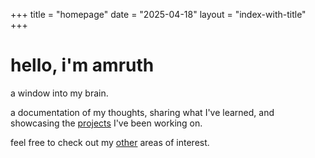 +++
title = "homepage"
date = "2025-04-18"
layout = "index-with-title"
+++

# hello, i'm amruth

a window into my brain.

a documentation of my thoughts, sharing what I've learned, and showcasing the [projects](/projects) I've been working on.

feel free to check out my [other](/other) areas of interest. 

